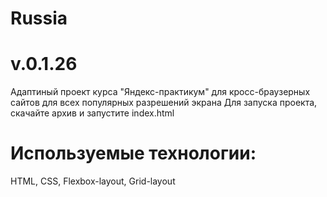 # Russia 
# v.0.1.26
Адаптиный проект курса "Яндекс-практикум" для кросс-браузерных сайтов для всех популярных разрешений экрана
Для запуска проекта, скачайте архив и запустите index.html

# Используемые технологии:
HTML, CSS, Flexbox-layout, Grid-layout
